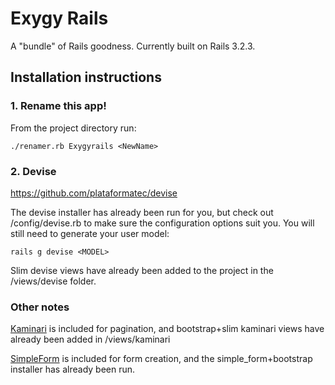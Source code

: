 Exygy Rails
=======
A "bundle" of Rails goodness. Currently built on Rails 3.2.3.

## Installation instructions

### 1. Rename this app!
From the project directory run:

```
./renamer.rb Exygyrails <NewName>
```

### 2. Devise
https://github.com/plataformatec/devise

The devise installer has already been run for you, but check out /config/devise.rb to make sure the configuration options suit you. You will still need to generate your user model:


```
rails g devise <MODEL>
```

Slim devise views have already been added to the project in the /views/devise folder. 

### Other notes
[Kaminari](https://github.com/amatsuda/kaminari) is included for pagination, and bootstrap+slim kaminari views have already been added in /views/kaminari 

[SimpleForm](https://github.com/plataformatec/simple_form) is included for form creation, and the simple_form+bootstrap installer has already been run.

